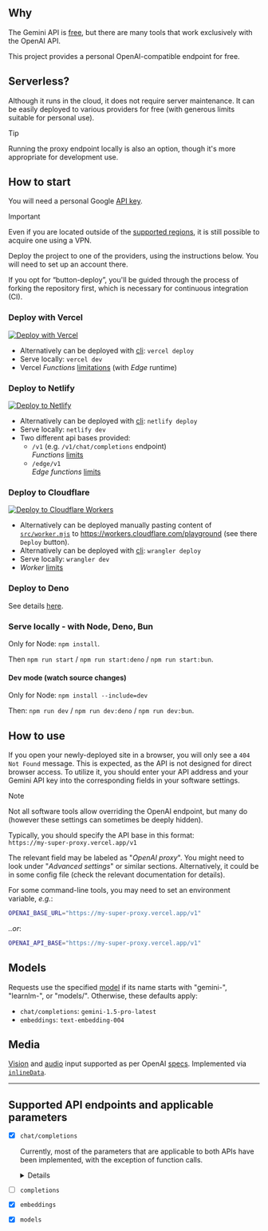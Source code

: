 ## Why



The Gemini API is [free](https://ai.google.dev/pricing "limits applied!"),
but there are many tools that work exclusively with the OpenAI API.

This project provides a personal OpenAI-compatible endpoint for free.


## Serverless?

Although it runs in the cloud, it does not require server maintenance.
It can be easily deployed to various providers for free
(with generous limits suitable for personal use).

> [!TIP]
> Running the proxy endpoint locally is also an option,
> though it's more appropriate for development use.


## How to start

You will need a personal Google [API key](https://makersuite.google.com/app/apikey).

> [!IMPORTANT]
> Even if you are located outside of the [supported regions](https://ai.google.dev/gemini-api/docs/available-regions#available_regions),
> it is still possible to acquire one using a VPN.

Deploy the project to one of the providers, using the instructions below.
You will need to set up an account there.

If you opt for “button-deploy”, you'll be guided through the process of forking the repository first,
which is necessary for continuous integration (CI).


### Deploy with Vercel

 [![Deploy with Vercel](https://vercel.com/button)](https://vercel.com/new/clone?repository-url=https://github.com/PublicAffairs/openai-gemini&repository-name=my-openai-gemini)
- Alternatively can be deployed with [cli](https://vercel.com/docs/cli):
  `vercel deploy`
- Serve locally: `vercel dev`
- Vercel _Functions_ [limitations](https://vercel.com/docs/functions/limitations) (with _Edge_ runtime)


### Deploy to Netlify

[![Deploy to Netlify](https://www.netlify.com/img/deploy/button.svg)](https://app.netlify.com/start/deploy?repository=https://github.com/PublicAffairs/openai-gemini&integrationName=integrationName&integrationSlug=integrationSlug&integrationDescription=integrationDescription)
- Alternatively can be deployed with [cli](https://docs.netlify.com/cli/get-started/):
  `netlify deploy`
- Serve locally: `netlify dev`
- Two different api bases provided:
  - `/v1` (e.g. `/v1/chat/completions` endpoint)  
    _Functions_ [limits](https://docs.netlify.com/functions/get-started/?fn-language=js#synchronous-function-2)
  - `/edge/v1`  
    _Edge functions_ [limits](https://docs.netlify.com/edge-functions/limits/)


### Deploy to Cloudflare

[![Deploy to Cloudflare Workers](https://deploy.workers.cloudflare.com/button)](https://deploy.workers.cloudflare.com/?url=https://github.com/PublicAffairs/openai-gemini)
- Alternatively can be deployed manually pasting content of [`src/worker.mjs`](src/worker.mjs)
  to https://workers.cloudflare.com/playground (see there `Deploy` button).
- Alternatively can be deployed with [cli](https://developers.cloudflare.com/workers/wrangler/):
  `wrangler deploy`
- Serve locally: `wrangler dev`
- _Worker_ [limits](https://developers.cloudflare.com/workers/platform/limits/#worker-limits)


### Deploy to Deno

See details [here](https://github.com/PublicAffairs/openai-gemini/discussions/19).


### Serve locally - with Node, Deno, Bun

Only for Node: `npm install`.

Then `npm run start` / `npm run start:deno` / `npm run start:bun`.


#### Dev mode (watch source changes)

Only for Node: `npm install --include=dev`

Then: `npm run dev` / `npm run dev:deno` / `npm run dev:bun`.


## How to use
If you open your newly-deployed site in a browser, you will only see a `404 Not Found` message. This is expected, as the API is not designed for direct browser access.
To utilize it, you should enter your API address and your Gemini API key into the corresponding fields in your software settings.

> [!NOTE]
> Not all software tools allow overriding the OpenAI endpoint, but many do
> (however these settings can sometimes be deeply hidden).

Typically, you should specify the API base in this format:  
`https://my-super-proxy.vercel.app/v1`

The relevant field may be labeled as "_OpenAI proxy_".
You might need to look under "_Advanced settings_" or similar sections.
Alternatively, it could be in some config file (check the relevant documentation for details).

For some command-line tools, you may need to set an environment variable, _e.g._:
```sh
OPENAI_BASE_URL="https://my-super-proxy.vercel.app/v1"
```
_..or_:
```sh
OPENAI_API_BASE="https://my-super-proxy.vercel.app/v1"
```


## Models

Requests use the specified [model] if its name starts with "gemini-", "learnlm-", 
or "models/". Otherwise, these defaults apply:

- `chat/completions`: `gemini-1.5-pro-latest`
- `embeddings`: `text-embedding-004`

[model]: https://ai.google.dev/gemini-api/docs/models/gemini


## Media

[Vision] and [audio] input supported as per OpenAI [specs].
Implemented via [`inlineData`](https://ai.google.dev/api/caching#Part).

[vision]: https://platform.openai.com/docs/guides/vision
[audio]: https://platform.openai.com/docs/guides/audio?audio-generation-quickstart-example=audio-in
[specs]: https://platform.openai.com/docs/api-reference/chat/create

---

## Supported API endpoints and applicable parameters

- [x] `chat/completions`

  Currently, most of the parameters that are applicable to both APIs have been implemented,
  with the exception of function calls.
  <details>

  - [x] `messages`
      - [x] `content`
      - [x] `role`
          - [x] "system" (=>`system_instruction`)
          - [x] "user"
          - [x] "assistant"
          - [ ] "tool" (v1beta)
      - [ ] `name`
      - [ ] `tool_calls`
  - [x] `model`
  - [x] `frequency_penalty`
  - [ ] `logit_bias`
  - [ ] `logprobs`
  - [ ] `top_logprobs`
  - [x] `max_tokens`, `max_completion_tokens`
  - [x] `n` (`candidateCount` <8, not for streaming)
  - [x] `presence_penalty`
  - [x] `response_format`
      - [x] "json_object"
      - [x] "json_schema" (a select subset of an OpenAPI 3.0 schema object)
      - [x] "text"
  - [ ] `seed`
  - [x] `stop`: string|array (`stopSequences` [1,5])
  - [x] `stream`
  - [x] `stream_options`
      - [x] `include_usage`
  - [x] `temperature` (0.0..2.0 for OpenAI, but Gemini supports up to infinity)
  - [x] `top_p`
  - [ ] `tools` (v1beta)
  - [ ] `tool_choice` (v1beta)
  - [ ] `parallel_tool_calls`

  </details>
- [ ] `completions`
- [x] `embeddings`
- [x] `models`
